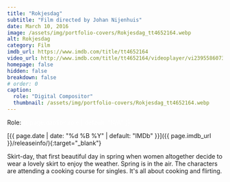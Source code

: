 ```yaml
---
title: "Rokjesdag"
subtitle: "Film directed by Johan Nijenhuis"
date: March 10, 2016
image: /assets/img/portfolio-covers/Rokjesdag_tt4652164.webp
alt: Rokjesdag
category: Film
imdb_url: https://www.imdb.com/title/tt4652164
video_url: http://www.imdb.com/title/tt4652164/videoplayer/vi2395586073
homepage: false
hidden: false
breakdown: false
# order: 0
caption:
  role: "Digital Compositor"
  thumbnail: /assets/img/portfolio-covers/Rokjesdag_tt4652164.webp
---
```

Role: <span style="color:white">{{ page.caption.role | default: "N/A" }}</span>

[{{ page.date | date: "%d %B %Y" | default: "IMDb" }}]({{ page.imdb_url }}/releaseinfo/){:target="_blank"}

Skirt-day, that first beautiful day in spring when women altogether decide to wear a lovely skirt to enjoy the weather. Spring is in the air. The characters are attending a cooking course for singles. It's all about cooking and flirting.
